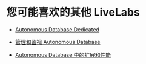 # 您可能喜欢的其他 LiveLabs

*   [Autonomous Database Dedicated](https://apexapps.oracle.com/pls/apex/dbpm/r/livelabs/view-workshop?wid=677)
    
*   [管理和监视 Autonomous Database](https://apexapps.oracle.com/pls/apex/dbpm/r/livelabs/view-workshop?wid=553)
    
*   [Autonomous Database 中的扩展和性能](https://apexapps.oracle.com/pls/apex/dbpm/r/livelabs/view-workshop?wid=608)